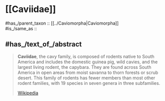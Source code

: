 
# [[Caviidae]] 

#has_/parent_taxon :: [[../Caviomorpha|Caviomorpha]]  
#is_/same_as :: 

## #has_/text_of_/abstract 

> **Caviidae**, the cavy family, is composed of rodents native to South America and includes the domestic guinea pig, wild cavies, and the largest living rodent, the capybara. They are found across South America in open areas from moist savanna to thorn forests or scrub desert. This family of rodents has fewer members than most other rodent families, with 19 species in seven genera in three subfamilies.
>
> [Wikipedia](https://en.wikipedia.org/wiki/Caviidae) 

